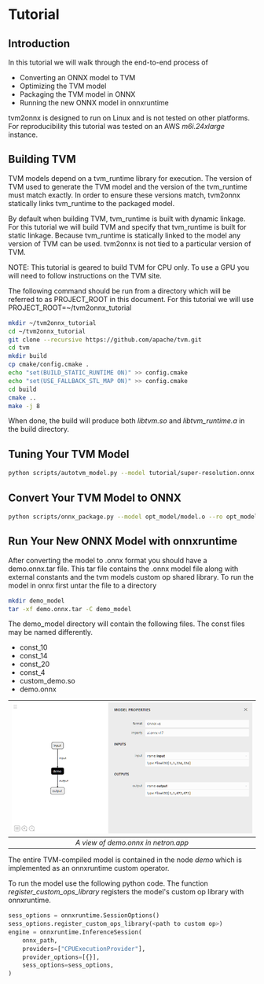 # Tutorial

## Introduction

In this tutorial we will walk through the end-to-end process of
* Converting an ONNX model to TVM
* Optimizing the TVM model
* Packaging the TVM model in ONNX
* Running the new ONNX model in onnxruntime

tvm2onnx is designed to run on Linux and is not tested on other platforms. For reproducibility this tutorial was tested on an AWS *m6i.24xlarge* instance.

## Building TVM

TVM models depend on a tvm_runtime library for execution. The version of TVM used to generate
the TVM model and the version of the tvm_runtime must match exactly. In order to ensure these
versions match, tvm2onnx statically links tvm_runtime to the packaged model.

By default when building TVM, tvm_runtime is built with dynamic linkage. For this tutorial we will
build TVM and specify that tvm_runtime is built for static linkage. Because tvm_runtime is statically linked to the model any version of TVM can be used. tvm2onnx is not tied to a particular version of TVM.

NOTE: This tutorial is geared to build TVM for CPU only. To use a GPU you will need to follow instructions on the TVM site.

The following command should be run from a directory which will be referred to as PROJECT_ROOT in this document. For this tutorial we will use PROJECT_ROOT=~/tvm2onnx_tutorial

```bash
mkdir ~/tvm2onnx_tutorial
cd ~/tvm2onnx_tutorial
git clone --recursive https://github.com/apache/tvm.git
cd tvm
mkdir build
cp cmake/config.cmake .
echo "set(BUILD_STATIC_RUNTIME ON)" >> config.cmake
echo "set(USE_FALLBACK_STL_MAP ON)" >> config.cmake
cd build
cmake ..
make -j 8
```

When done, the build will produce both *libtvm.so* and *libtvm_runtime.a* in the build directory.

## Tuning Your TVM Model

```bash
python scripts/autotvm_model.py --model tutorial/super-resolution.onnx --output opt_model --axis-size batch_size=1
```

## Convert Your TVM Model to ONNX

```bash
python scripts/onnx_package.py --model opt_model/model.o --ro opt_model/vm_exec_code.ro --constants opt_model/constants.pkl --metadata opt_model/metadata.json --tvm-runtime 3rdparty/tvm/build/libtvm_runtime.a --output demo.onnx.tar
```

## Run Your New ONNX Model with onnxruntime

After converting the model to .onnx format you should have a demo.onnx.tar file. This tar file contains the .onnx model file along with external constants and the tvm models custom op shared library. To run the model in onnx first untar the file to a directory
```bash
mkdir demo_model
tar -xf demo.onnx.tar -C demo_model
```
The demo_model directory will contain the following files. The const files may be named differently.
* const_10
* const_14
* const_20
* const_4
* custom_demo.so
* demo.onnx

|![](demo_model.png "Converted model in netron.app")|
|:--:|
|*A view of demo.onnx in netron.app*|

The entire TVM-compiled model is contained in the node *demo* which is implemented as an onnxruntime custom operator.

To run the model use the following python code. The function *register_custom_ops_library* registers the model's custom op library with onnxruntime.
```python
sess_options = onnxruntime.SessionOptions()
sess_options.register_custom_ops_library(<path to custom op>)
engine = onnxruntime.InferenceSession(
    onnx_path,
    providers=["CPUExecutionProvider"],
    provider_options=[{}],
    sess_options=sess_options,
)
```
